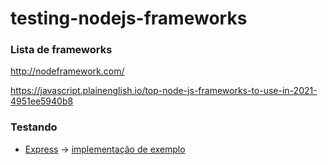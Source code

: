 # testing-nodejs-frameworks

### Lista de frameworks
http://nodeframework.com/

https://javascript.plainenglish.io/top-node-js-frameworks-to-use-in-2021-4951ee5940b8

### Testando

*  [Express](http://expressjs.com/) -> [implementação de exemplo](./express)